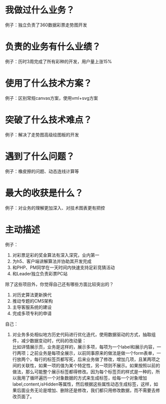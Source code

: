 # 我做过什么业务？
例子：独立负责了360数据彩票走势图开发  


# 负责的业务有什么业绩？
例子：历时3周完成了所有彩种的开发，用户量上涨15%


# 使用了什么技术方案？
例子：区别常规canvas方案，使用vml+svg方案

# 突破了什么技术难点？
例子：解决了走势图高级绘图板的开发

# 遇到了什么问题？
例子：橡皮擦的问题、动态连线计算等

# 最大的收获是什么？
例子：对业务的理解更加深入、对技术图表更有把控

# 主动描述
例子：
1. 对彩票足彩的奖金算法有深入深究，业内第一
2. 为h5、客户端讲解算法并协助其开发完成
3. 和PHP、PM同学在一天时间内快速支持足彩竞猜活动
4. 和Leader独立负责彩票PC站

除了这些项目外，你觉得自己还有哪些方面比较突出的？
1. 对历史算法更新换代
2. 推动专题的CMS架构
3. 主导客服系统的建设
4. 完成多项专利的申请

自己：
1. 对业务多处相似地方历史代码进行优化迭代，使用数据驱动的方式，抽取组件，减少数据变动时，代码的改动量：   
   比如详情展示页，业务是这样的，展示多项，每项为一个label和展示内容，一行两项；之前业务是每项全展示，以前同事原来的做法是做一个form表单，一行放两个，每行的标签页都写死，后来业务做了修改，增加几项，且某两项之间的关联性，如果一项的值为某个特定性，另一项则不展示。如果按照以前的做法，那么可能整个展示标签都得修改。因为每个标签页的样式是一种的，所以我用了循环遍历一个对象数据的方式来生成标签，给每一个对象增加label,content,isHidden等属性，然后根据这些属性动态生成标签，这样，如果后面业务无论是增加、删除还是修改，我们都只用修改数据，而不需要去修改页面了。
